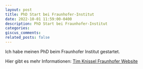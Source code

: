 ```yaml
---
layout: post
title: PhD Start bei Fraunhofer-Institut
date: 2022-10-01 11:59:00-0400
description: PhD Start bei Fraunhofer-Institut
categories:
giscus_comments:
related_posts: false
---
```


Ich habe meinen PhD beim Fraunhofer Institut gestartet.

Hier gibt es mehr Informationen: <a href="https://safe-intelligence.fraunhofer.de/tim-knissel">Tim Knissel Fraunhofer Website</a>


